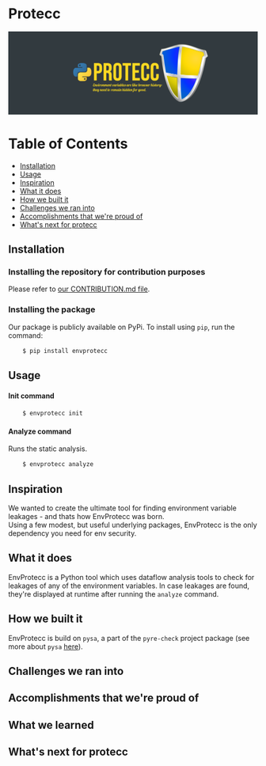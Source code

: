 # Protecc
![](banner_last.png)

# Table of Contents
- [Installation](#installation)
- [Usage](#usage)
- [Inspiration](#inspiration)
- [What it does](#what-it-does)
- [How we built it](#how-we-built-it)
- [Challenges we ran into](#challenges-we-ran-into)
- [Accomplishments that we're proud of](#accomplishments-that-were-proud-of)
- [What's next for protecc](#whats-next-for-protecc)

## Installation

### Installing the repository for contribution purposes
Please refer to [our CONTRIBUTION.md file](CONTRIBUTION.md).

### Installing the package

Our package is publicly available on PyPi.
To install using `pip`, run the command:

```bash
    $ pip install envprotecc
```

## Usage

#### Init command

```bash
    $ envprotecc init
```

#### Analyze command
Runs the static analysis.

```bash
    $ envprotecc analyze
```

## Inspiration
We wanted to create the ultimate tool for finding environment variable leakages - and thats how EnvProtecc was born.  
Using a few modest, but useful underlying packages, EnvProtecc is the only dependency you need for env security.

## What it does
EnvProtecc is a Python tool which uses dataflow analysis tools to check for leakages of any of the environment variables. In case leakages are found, they're displayed at runtime after running the `analyze` command.

## How we built it
EnvProtecc is build on `pysa`, a part of the `pyre-check` project package (see more about `pysa` [here](https://pyre-check.org/docs/pysa-running)).

## Challenges we ran into

## Accomplishments that we're proud of

## What we learned

## What's next for protecc
